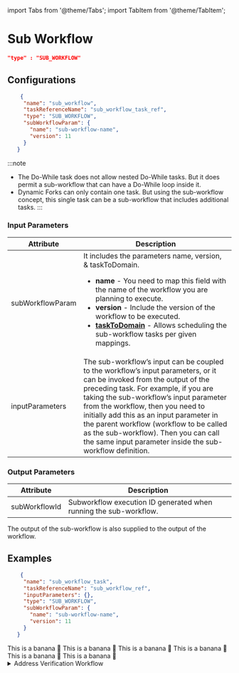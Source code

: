 import Tabs from '@theme/Tabs';
import TabItem from '@theme/TabItem';

# Sub Workflow

```json
"type" : "SUB_WORKFLOW"
```

## Configurations

```json
    {
     "name": "sub_workflow",
     "taskReferenceName": "sub_workflow_task_ref",
     "type": "SUB_WORKFLOW",
     "subWorkflowParam": {
       "name": "sub-workflow-name",
       "version": 11
     }
   }
```
:::note
* The Do-While task does not allow nested Do-While tasks. But it does permit a sub-workflow that can have a Do-While loop inside it.
* Dynamic Forks can only contain one task. But using the sub-workflow concept, this single task can be a sub-workflow that includes additional tasks.
:::

### Input Parameters

|Attribute|Description|
|---|---|
| subWorkflowParam | It includes the parameters name, version, & taskToDomain. <ul><li>**name** - You need to map this field with the name of the workflow you are planning to execute.</li><li>**version** - Include the version of the workflow to be executed.</li><li>**[taskToDomain](https://orkes.io/content/docs/how-tos/Tasks/task-domains)** - Allows scheduling the sub-workflow tasks per given mappings.</li></ul>|
| inputParameters | The sub-workflow’s input can be coupled to the workflow’s input parameters, or it can be invoked from the output of the preceding task. For example, if you are taking the sub-workflow’s input parameter from the workflow, then you need to initially add this as an input parameter in the parent workflow (workflow to be called as the sub-workflow). Then you can call the same input parameter inside the sub-workflow definition. |

### Output Parameters

|Attribute|Description|
|---|---|
| subWorkflowId | Subworkflow execution ID generated when running the sub-workflow. | 

The output of the sub-workflow is also supplied to the output of the workflow.

## Examples​

<Tabs>
<TabItem value="JSON" label="JSON">

```json
    {
     "name": "sub_workflow_task",
     "taskReferenceName": "sub_workflow_ref",
     "inputParameters": {},
     "type": "SUB_WORKFLOW",
     "subWorkflowParam": {
       "name": "sub-workflow-name",
       "version": 11
     }
   }
```
</TabItem>
<TabItem value="Java" label="Java">
This is a banana 🍌
</TabItem>
<TabItem value="Python" label="Python">
  This is a banana 🍌
</TabItem>
<TabItem value="Golang" label="Golang">
    This is a banana 🍌
</TabItem>
<TabItem value="CSharp" label="CSharp">
  This is a banana 🍌
</TabItem>
<TabItem value="clojure" label="Clojure">
    This is a banana 🍌
</TabItem>
<TabItem value="Javascript" label="Javascript">
    This is a banana 🍌
</TabItem>
</Tabs>

<details><summary>Address Verification Workflow</summary>
<p>
Imagine that you have created an address verification workflow:

<p align="center"><img src="/content/img/postage_rate_workflow.png" alt="example workflow" width="400" style={{paddingBottom: 40, paddingTop: 40}} /></p>

If you wanted to add this functionality to another workflow, it would be possible to copy all 201 lines of JSON and insert them into your workflow. However, any updates made by your colleague will not be reflected in your workflow, i.e., you have a "frozen in time" version of the code.
Instead, you can call the existing workflow as a SUB_WORKFLOW task.

```json
{
     "name": "postage_rate_subworkflow",
     "taskReferenceName": "postage_rate_subworkflow_ref",
     "inputParameters": {},
     "type": "SUB_WORKFLOW",
     "decisionCases": {},
     "defaultCase": [],
     "forkTasks": [],
     "startDelay": 0,
     "subWorkflowParam": {
       "name": "shipping_rate",
       "version": 1
     },
   }

```

<p align="center"><img src="/content/img/subworkflow_in_action.png" alt="example workflow with subworkflow" width="400" style={{paddingBottom: 40, paddingTop: 40}} /></p>

This makes your workflow more readable, with easier-to-edit JSON, and will update with the **postage_rate** workflow.
</p>
</details>